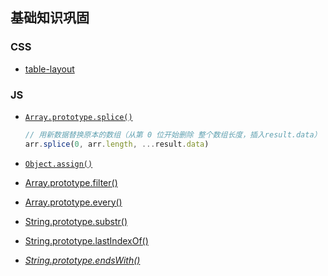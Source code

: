 ## 基础知识巩固

### CSS

- [table-layout](http://www.w3school.com.cn/cssref/pr_tab_table-layout.asp)



### JS

- [`Array.prototype.splice()`](https://developer.mozilla.org/zh-CN/docs/Web/JavaScript/Reference/Global_Objects/Array/splice)

  ```js
  // 用新数据替换原本的数组（从第 0 位开始删除 整个数组长度，插入result.data）
  arr.splice(0, arr.length, ...result.data)
  ```

- [`Object.assign()`](https://developer.mozilla.org/zh-CN/docs/Web/JavaScript/Reference/Global_Objects/Object/assign)

- [Array.prototype.filter()](https://developer.mozilla.org/zh-CN/docs/Web/JavaScript/Reference/Global_Objects/Array/filter)

- [Array.prototype.every()](https://developer.mozilla.org/zh-CN/docs/Web/JavaScript/Reference/Global_Objects/Array/every)

- [String.prototype.substr()](https://developer.mozilla.org/en-US/docs/Web/JavaScript/Reference/Global_Objects/String/substr)

- [String.prototype.lastIndexOf()](https://developer.mozilla.org/en-US/docs/Web/JavaScript/Reference/Global_Objects/String/lastIndexOf)

- [*String.prototype.endsWith()*](https://developer.mozilla.org/zh-CN/docs/Web/JavaScript/Reference/Global_Objects/String/endsWith)

